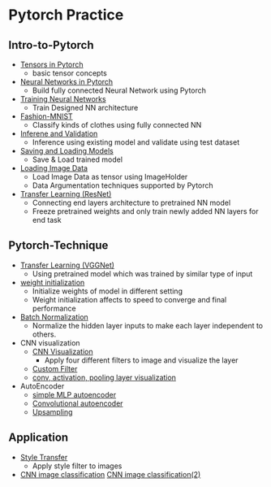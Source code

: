 # Pytorch Practice

## Intro-to-Pytorch
- [Tensors in Pytorch](<https://github.com/fenneccat/pytorch-tutorial/blob/master/Intro-to-Pytorch/Part%201%20-%20Tensors%20in%20PyTorch%20%28Exercises%29.ipynb>)
  * basic tensor concepts
- [Neural Networks in Pytorch](<https://github.com/fenneccat/pytorch-tutorial/blob/master/Intro-to-Pytorch/Part%202%20-%20Neural%20Networks%20in%20PyTorch%20%28Exercises%29.ipynb>)
  * Build fully connected Neural Network using Pytorch
- [Training Neural Networks](<https://github.com/fenneccat/pytorch-tutorial/blob/master/Intro-to-Pytorch/Part%203%20-%20Training%20Neural%20Networks%20(Exercises%29.ipynb>)
  * Train Designed NN architecture
- [Fashion-MNIST](<https://github.com/fenneccat/pytorch-tutorial/blob/master/Intro-to-Pytorch/Part%204%20-%20Fashion-MNIST%20(Exercises%29.ipynb>)
  * Classify kinds of clothes using fully connected NN 
- [Inferene and Validation](<https://github.com/fenneccat/pytorch-tutorial/blob/master/Intro-to-Pytorch/Part%205%20-%20Inference%20and%20Validation%20(Exercises%29.ipynb>)
  * Inference using existing model and validate using test dataset
- [Saving and Loading Models](<https://github.com/fenneccat/pytorch-tutorial/blob/master/Intro-to-Pytorch/Part%206%20-%20Saving%20and%20Loading%20Models.ipynb>)
  * Save & Load trained model
- [Loading Image Data](<https://github.com/fenneccat/pytorch-tutorial/blob/master/Intro-to-Pytorch/Part%207%20-%20Loading%20Image%20Data%20(Exercises%29.ipynb>)
  * Load Image Data as tensor using ImageHolder
  * Data Argumentation techniques supported by Pytorch
- [Transfer Learning (ResNet)](<https://github.com/fenneccat/pytorch-tutorial/blob/master/Intro-to-Pytorch/Part%207%20-%20Loading%20Image%20Data%20(Exercises%29.ipynb>)
  * Connecting end layers architecture to pretrained NN model 
  * Freeze pretrained weights and only train newly added NN layers for end task

## Pytorch-Technique
- [Transfer Learning (VGGNet)](<https://github.com/fenneccat/pytorch-tutorial/blob/master/pytorch-technique/Transfer_Learning_Exercise.ipynb>)
  * Using pretrained model which was trained by similar type of input
- [weight initialization](<https://github.com/fenneccat/pytorch-tutorial/blob/master/pytorch-technique/weight_initialization_exercise.ipynb>)
  * Initialize weights of model in different setting
  * Weight initialization affects to speed to converge and final performance
- [Batch Normalization](<https://github.com/fenneccat/pytorch-tutorial/blob/master/pytorch-technique/Batch_Normalization_exercise.ipynb>)
  * Normalize the hidden layer inputs to make each layer independent to others.
- CNN visualization
	- [CNN Visualization](<https://github.com/fenneccat/pytorch-tutorial/blob/master/pytorch-technique/conv_visualization.ipynb>)
		* Apply four different filters to image and visualize the layer
	- [Custom Filter](<https://github.com/fenneccat/pytorch-tutorial/blob/master/pytorch-technique/custom_filters.ipynb>)
	- [conv, activation, pooling layer visualization](<http://github.com/fenneccat/pytorch-tutorial/blob/master/pytorch-technique/maxpooling_visualization.ipynb>)
- AutoEncoder
	- [simple MLP autoencoder](<http://github.com/fenneccat/pytorch-tutorial/blob/master/pytorch-technique/Simple_Autoencoder_Exercise.ipynb>)
	- [Convolutional autoencoder](<http://github.com/fenneccat/pytorch-tutorial/blob/master/pytorch-technique/Convolutional_Autoencoder_Exercise.ipynb>)
	- [Upsampling](<http://github.com/fenneccat/pytorch-tutorial/blob/master/pytorch-technique/CNN_Upsampling.ipynb>)

## Application
- [Style Transfer](<https://github.com/fenneccat/pytorch-tutorial/blob/master/Application/Style_Transfer_Exercise.ipynb>)
  * Apply style filter to images
- [CNN image classification](<https://github.com/fenneccat/pytorch-tutorial/blob/master/Application/cifar10_cnn_augmentation.ipynb>)
  [CNN image classification(2)](<https://github.com/fenneccat/pytorch-tutorial/blob/master/Application/cifar10_cnn_exercise.ipynb>)
